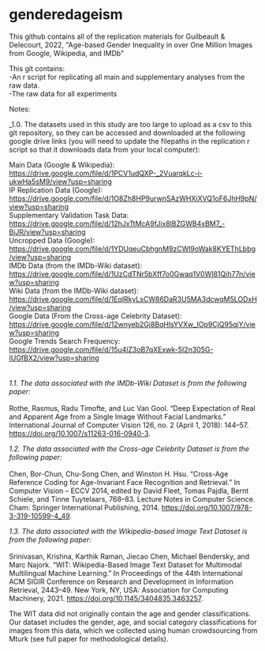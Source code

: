 # genderedageism

This github contains all of the replication materials for Guilbeault & Delecourt, 2022, "Age-based Gender Inequality in over One Million Images from Google, Wikipedia, and IMDb"

This git contains: <br>
-An r script for replicating all main and supplementary analyses from the raw data. <br>
-The raw data for all experiments<br>

Notes: 
<br>

_1.0. The datasets used in this study are too large to upload as a csv to this git repository, so they can be accessed and downloaded at the following google drive links (you will need to update the filepaths in the replication r script so that it downloads data from your local computer): <br>

Main Data (Google & Wikipedia): https://drive.google.com/file/d/1PCV1udQXP-_2VuarqkLc-i-ukwHa5sM9/view?usp=sharing<br>
IP Replication Data (Google): https://drive.google.com/file/d/1O8Zh8HP9urwnSAzWHXiXVQ1oF6JhH9pN/view?usp=sharing <br>
Supplementary Validation Task Data: https://drive.google.com/file/d/12hJxTtMcA9fJix8lBZGWB4xBM7_-BiJR/view?usp=sharing <br>
Uncropped Data (Google): https://drive.google.com/file/d/1YDUqeuCbhgnM9zCWl9oWak8KYEThLbbg/view?usp=sharing <br>
IMDb Data (from the IMDb-Wiki dataset): 
https://drive.google.com/file/d/1UzCdTNr5bXff7o0Gwaq1V0WI81Qih77n/view?usp=sharing <br>
Wiki Data (from the IMDb-Wiki dataset): 
https://drive.google.com/file/d/1EqlRkyLsCW86DaR3U5MA3dcwqM5LODxH/view?usp=sharing <br>
Google Data (From the Cross-age Celebrity Dataset): https://drive.google.com/file/d/12wnyeb2Gj8BqHlsYVXw_IOp9CjQ95qjY/view?usp=sharing <br>
Google Trends Search Frequency: https://drive.google.com/file/d/15u4lZ3oB7qXExwk-5I2n305G-IUGfBX2/view?usp=sharing <br>
 <br>
<br>
_1.1. The data associated with the IMDb-Wiki Dataset is from the following paper:_ <br>
<br>
Rothe, Rasmus, Radu Timofte, and Luc Van Gool. “Deep Expectation of Real and Apparent Age from a Single Image Without Facial Landmarks.” International Journal of Computer Vision 126, no. 2 (April 1, 2018): 144–57. https://doi.org/10.1007/s11263-016-0940-3.
<br>

_1.2. The data associated with the Cross-age Celebrity Dataset is from the following paper:_ <br>
<br>
Chen, Bor-Chun, Chu-Song Chen, and Winston H. Hsu. “Cross-Age Reference Coding for Age-Invariant Face Recognition and Retrieval.” In Computer Vision – ECCV 2014, edited by David Fleet, Tomas Pajdla, Bernt Schiele, and Tinne Tuytelaars, 768–83. Lecture Notes in Computer Science. Cham: Springer International Publishing, 2014. https://doi.org/10.1007/978-3-319-10599-4_49.
<br>

_1.3. The data associated with the Wikipedia-based Image Text Dataset is from the following paper:_ <br>
<br>
Srinivasan, Krishna, Karthik Raman, Jiecao Chen, Michael Bendersky, and Marc Najork. “WIT: Wikipedia-Based Image Text Dataset for Multimodal Multilingual Machine Learning.” In Proceedings of the 44th International ACM SIGIR Conference on Research and Development in Information Retrieval, 2443–49. New York, NY, USA: Association for Computing Machinery, 2021. https://doi.org/10.1145/3404835.3463257.
<br>

The WIT data did not originally contain the age and gender classifications. Our dataset includes the gender, age, and social category classifications for images from this data, which we collected using human crowdsourcing from Mturk (see full paper for methodological details). 
